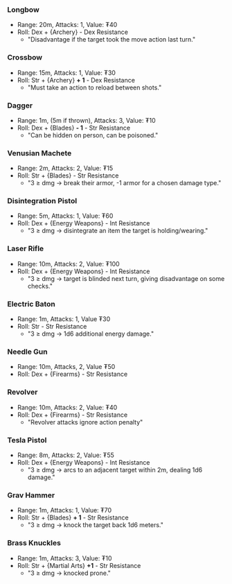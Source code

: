 ### Longbow
- Range: 20m, Attacks: 1, Value: ₮40
- Roll: Dex + {Archery} - Dex Resistance
	- "Disadvantage if the target took the move action last turn."
### Crossbow
- Range: 15m, Attacks: 1, Value: ₮30
- Roll: Str + {Archery} **+ 1** - Dex Resistance
	- "Must take an action to reload between shots."
### Dagger
- Range: 1m, (5m if thrown), Attacks: 3, Value: ₮10
- Roll: Dex + {Blades} **- 1** - Str Resistance
	- "Can be hidden on person, can be poisoned."
### Venusian Machete
- Range: 2m, Attacks: 2, Value: ₮15
- Roll: Str + {Blades} - Str Resistance
	- "3 ≥ dmg → break their armor, -1 armor for a chosen damage type."
### Disintegration Pistol
- Range: 5m, Attacks: 1, Value: ₮60
- Roll: Dex + {Energy Weapons} - Int Resistance
	- "3 ≥ dmg → disintegrate an item the target is holding/wearing."
### Laser Rifle
- Range: 10m, Attacks: 2, Value: ₮100
- Roll: Dex + {Energy Weapons} - Int Resistance
	- "3 ≥ dmg → target is blinded next turn, giving disadvantage on some checks."
### Electric Baton
- Range: 1m, Attacks: 1, Value ₮30
- Roll: Str - Str Resistance
	- "3 ≥ dmg → 1d6 additional energy damage."
### Needle Gun
- Range: 10m, Attacks, 2, Value ₮50
- Roll: Dex + {Firearms} - Str Resistance
### **Revolver**
- Range: 10m, Attacks: 2, Value: ₮40
- Roll: Dex + {Firearms} - Str Resistance
	- "Revolver attacks ignore action penalty"
### Tesla Pistol
- Range: 8m, Attacks: 2, Value: ₮55
- Roll: Dex + {Energy Weapons} - Int Resistance
    - "3 ≥ dmg → arcs to an adjacent target within 2m, dealing 1d6 damage."
### Grav Hammer
- Range: 1m, Attacks: 1, Value: ₮70
- Roll: Str + {Blades} **+ 1** - Str Resistance
    - "3 ≥ dmg → knock the target back 1d6 meters."
### Brass Knuckles
- Range: 1m, Attacks: 3, Value: ₮10
- Roll: Str + {Martial Arts} **+1** - Str Resistance
    - "3 ≥ dmg → knocked prone."